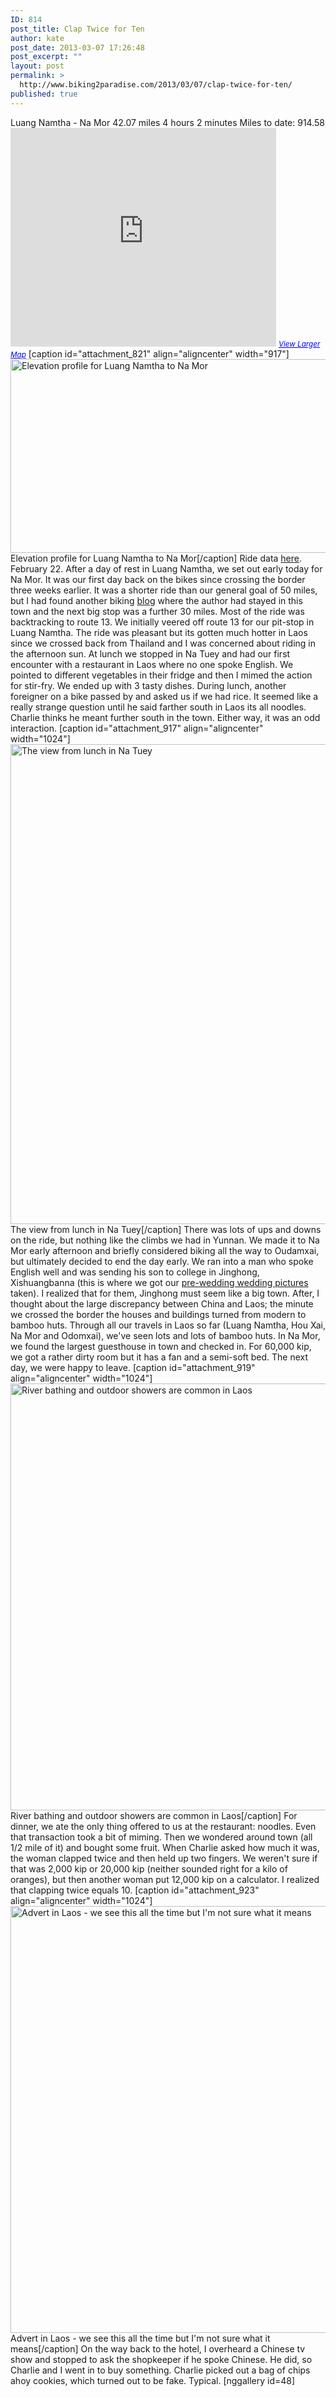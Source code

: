 ```yaml
---
ID: 814
post_title: Clap Twice for Ten
author: kate
post_date: 2013-03-07 17:26:48
post_excerpt: ""
layout: post
permalink: >
  http://www.biking2paradise.com/2013/03/07/clap-twice-for-ten/
published: true
---
```

Luang Namtha - Na Mor 42.07 miles 4 hours 2 minutes Miles to date: 914.58 <em id="__mceDel"> <iframe src="https://maps.google.com/maps?source=embed&f=q&hl=en&q=http:%2F%2Fshare.abvio.com%2F3697%2Fd484%2F3017%2Ff541%2FCyclemeter-Cycle-20130222-0851.kml&ie=UTF8&t=m&ll=20.983813,101.586514&spn=0.384666,1.229095&output=embed" height="350" width="425" frameborder="0" marginwidth="0" marginheight="0" scrolling="no"></iframe> <small><a style="color: #0000ff; text-align: left;" href="https://maps.google.com/maps?source=embed&f=q&hl=en&q=http:%2F%2Fshare.abvio.com%2F3697%2Fd484%2F3017%2Ff541%2FCyclemeter-Cycle-20130222-0851.kml&ie=UTF8&t=m&ll=20.983813,101.586514&spn=0.384666,1.229095">View Larger Map</a></small></em> [caption id="attachment_821" align="aligncenter" width="917"]<a href="http://biking2paradise.com/2013/03/07/clap-twice-for-ten/luangnamtha-to-na-mor/" rel="attachment wp-att-821"><img class="size-full wp-image-821" alt="Elevation profile for Luang Namtha to Na Mor" src="http://biking2paradise.com/wp-content/uploads/2013/02/LuangNamtha-to-Na-Mor.jpg" width="917" height="310" /></a> Elevation profile for Luang Namtha to Na Mor[/caption] Ride data <a title="Ride data for Luang Namtha to Na Mor" href="http://cyclemeter.com/3697d4843017f541/Cycle-20130222-0851?r=e" target="_blank">here</a>. February 22. After a day of rest in Luang Namtha, we set out early today for Na Mor. It was our first day back on the bikes since crossing the border three weeks earlier. It was a shorter ride than our general goal of 50 miles, but I had found another biking <a title="a good biking blog" href="http://www.rauhe.dk/john/travel/?page_id=991" target="_blank">blog</a> where the author had stayed in this town and the next big stop was a further 30 miles. Most of the ride was backtracking to route 13. We initially veered off route 13 for our pit-stop in Luang Namtha. The ride was pleasant but its gotten much hotter in Laos since we crossed back from Thailand and I was concerned about riding in the afternoon sun. At lunch we stopped in Na Tuey and had our first encounter with a restaurant in Laos where no one spoke English. We pointed to different vegetables in their fridge and then I mimed the action for stir-fry. We ended up with 3 tasty dishes. During lunch, another foreigner on a bike passed by and asked us if we had rice. It seemed like a really strange question until he said farther south in Laos its all noodles. Charlie thinks he meant further south in the town. Either way, it was an odd interaction. [caption id="attachment_917" align="aligncenter" width="1024"]<a href="http://biking2paradise.com/2013/03/07/clap-twice-for-ten/2013-02-22-12-10-34/" rel="attachment wp-att-917"><img class="size-full wp-image-917" alt="The view from lunch in Na Tuey" src="http://biking2paradise.com/wp-content/uploads/2013/03/2013-02-22-12-10-34.jpg" width="1024" height="768" /></a> The view from lunch in Na Tuey[/caption] There was lots of ups and downs on the ride, but nothing like the climbs we had in Yunnan. We made it to Na Mor early afternoon and briefly considered biking all the way to Oudamxai, but ultimately decided to end the day early. We ran into a man who spoke English well and was sending his son to college in Jinghong, Xishuangbanna (this is where we got our <a title="Wedding Photos, China Style" href="http://biking2paradise.com/2013/01/10/wedding-photos-china-style/" target="_blank">pre-wedding wedding pictures</a> taken). I realized that for them, Jinghong must seem like a big town. After, I thought about the large discrepancy between China and Laos; the minute we crossed the border the houses and buildings turned from modern to bamboo huts. Through all our travels in Laos so far (Luang Namtha, Hou Xai, Na Mor and Odomxai), we've seen lots and lots of bamboo huts. In Na Mor, we found the largest guesthouse in town and checked in. For 60,000 kip, we got a rather dirty room but it has a fan and a semi-soft bed. The next day, we were happy to leave. [caption id="attachment_919" align="aligncenter" width="1024"]<a href="http://biking2paradise.com/2013/03/07/clap-twice-for-ten/2013-02-22-16-55-41/" rel="attachment wp-att-919"><img class="size-full wp-image-919" alt="River bathing and outdoor showers are common in Laos" src="http://biking2paradise.com/wp-content/uploads/2013/03/2013-02-22-16-55-41.jpg" width="1024" height="683" /></a> River bathing and outdoor showers are common in Laos[/caption] For dinner, we ate the only thing offered to us at the restaurant: noodles. Even that transaction took a bit of miming. Then we wondered around town (all 1/2 mile of it) and bought some fruit. When Charlie asked how much it was, the woman clapped twice and then held up two fingers. We weren't sure if that was 2,000 kip or 20,000 kip (neither sounded right for a kilo of oranges), but then another woman put 12,000 kip on a calculator. I realized that clapping twice equals 10. [caption id="attachment_923" align="aligncenter" width="1024"]<a href="http://biking2paradise.com/2013/03/07/clap-twice-for-ten/2013-02-22-18-27-22/" rel="attachment wp-att-923"><img class="size-full wp-image-923" alt="Advert in Laos - we see this all the time but I'm not sure what it means" src="http://biking2paradise.com/wp-content/uploads/2013/03/2013-02-22-18-27-22.jpg" width="1024" height="683" /></a> Advert in Laos - we see this all the time but I'm not sure what it means[/caption] On the way back to the hotel, I overheard a Chinese tv show and stopped to ask the shopkeeper if he spoke Chinese. He did, so Charlie and I went in to buy something. Charlie picked out a bag of chips ahoy cookies, which turned out to be fake. Typical. [nggallery id=48]